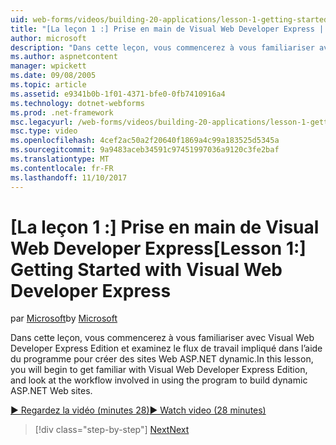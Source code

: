 ```yaml
---
uid: web-forms/videos/building-20-applications/lesson-1-getting-started-with-visual-web-developer-express
title: "[La leçon 1 :] Prise en main de Visual Web Developer Express | Documents Microsoft"
author: microsoft
description: "Dans cette leçon, vous commencerez à vous familiariser avec Visual Web Developer Express Edition et examinez le flux de travail impliqué dans l’aide du programme pour générer dyn..."
ms.author: aspnetcontent
manager: wpickett
ms.date: 09/08/2005
ms.topic: article
ms.assetid: e9341b0b-1f01-4371-bfe0-0fb7410916a4
ms.technology: dotnet-webforms
ms.prod: .net-framework
msc.legacyurl: /web-forms/videos/building-20-applications/lesson-1-getting-started-with-visual-web-developer-express
msc.type: video
ms.openlocfilehash: 4cef2ac50a2f20640f1869a4c99a183525d5345a
ms.sourcegitcommit: 9a9483aceb34591c97451997036a9120c3fe2baf
ms.translationtype: MT
ms.contentlocale: fr-FR
ms.lasthandoff: 11/10/2017
---
```

<a name="lesson-1-getting-started-with-visual-web-developer-express"></a><span data-ttu-id="b9c78-103">[La leçon 1 :] Prise en main de Visual Web Developer Express</span><span class="sxs-lookup"><span data-stu-id="b9c78-103">[Lesson 1:] Getting Started with Visual Web Developer Express</span></span>
====================
<span data-ttu-id="b9c78-104">par [Microsoft](https://github.com/microsoft)</span><span class="sxs-lookup"><span data-stu-id="b9c78-104">by [Microsoft](https://github.com/microsoft)</span></span>

<span data-ttu-id="b9c78-105">Dans cette leçon, vous commencerez à vous familiariser avec Visual Web Developer Express Edition et examinez le flux de travail impliqué dans l’aide du programme pour créer des sites Web ASP.NET dynamic.</span><span class="sxs-lookup"><span data-stu-id="b9c78-105">In this lesson, you will begin to get familiar with Visual Web Developer Express Edition, and look at the workflow involved in using the program to build dynamic ASP.NET Web sites.</span></span>

[<span data-ttu-id="b9c78-106">&#9654; Regardez la vidéo (minutes 28)</span><span class="sxs-lookup"><span data-stu-id="b9c78-106">&#9654; Watch video (28 minutes)</span></span>](https://channel9.msdn.com/Blogs/ASP-NET-Site-Videos/lesson-1-getting-started-with-visual-web-developer-express)

>[!div class="step-by-step"]
[<span data-ttu-id="b9c78-107">Next</span><span class="sxs-lookup"><span data-stu-id="b9c78-107">Next</span></span>](lesson-2-creating-a-web-forms-user-interface.md)
